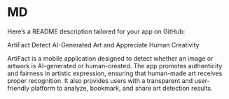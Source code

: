 # MD

Here’s a README description tailored for your app on GitHub:

ArtiFact
Detect AI-Generated Art and Appreciate Human Creativity

ArtiFact is a mobile application designed to detect whether an image or artwork is AI-generated or human-created. The app promotes authenticity and fairness in artistic expression, ensuring that human-made art receives proper recognition. It also provides users with a transparent and user-friendly platform to analyze, bookmark, and share art detection results.
